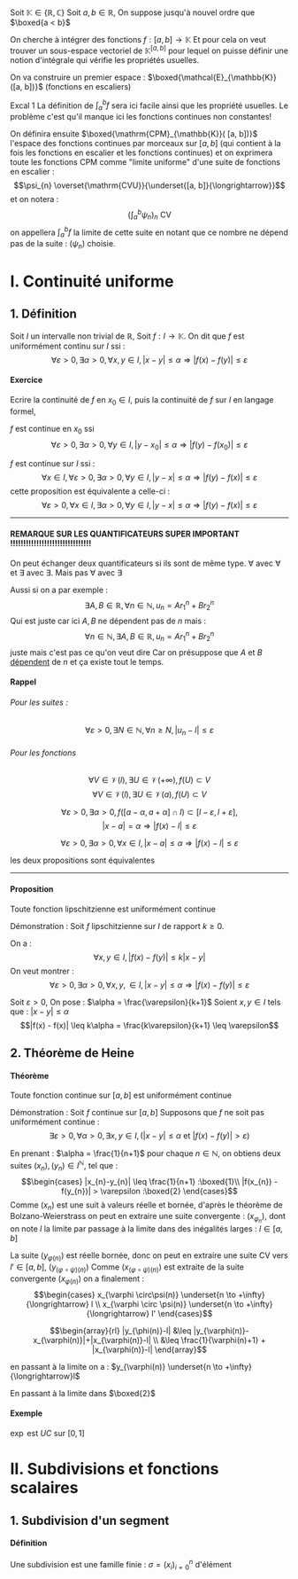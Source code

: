 Soit $\mathbb{K} \in \{ \mathbb{R}, \mathbb{C} \}$
Soit $a, b \in \mathbb{R}$, 
On suppose jusqu'à nouvel ordre que $\boxed{a < b}$

On cherche à intégrer des fonctions $f : [a, b] \to\mathbb{K}$
Et pour cela on veut trouver un sous-espace vectoriel de $\mathbb{K}^{[a, b]}$ pour lequel on puisse définir une notion d'intégrale qui vérifie les propriétés usuelles. 

On va construire un premier espace : $\boxed{\mathcal{E}_{\mathbb{K}}([a, b])}$ (fonctions en escaliers)

Excal 1
La définition de $\int_{a}^{b}f$ sera ici facile ainsi que les propriété usuelles.
Le problème c'est qu'il manque ici les fonctions continues non constantes!

On définira ensuite $\boxed{\mathrm{CPM}_{\mathbb{K}}( [a, b])}$ l'espace des fonctions continues par morceaux sur $[a, b]$ (qui contient à la fois les fonctions en escalier et les fonctions continues) et on exprimera toute les fonctions $\mathrm{CPM}$ comme "limite uniforme" d'une suite de fonctions en escalier : 
$$\psi_{n} \overset{\mathrm{CVU}}{\underset{[a, b]}{\longrightarrow}}$$ et on notera : 
$$\left( \int_{a}^{b} \psi_{n}  \right)_{n} \text{ CV}$$
on appellera $\int_{a}^{b}f$ la limite de cette suite en notant que ce nombre ne dépend pas de la suite : $(\psi_{n})$ choisie. 

# I. Continuité uniforme
## 1. Définition
Soit $I$ un intervalle non trivial de $\mathbb{R}$, 
Soit $f : I \to \mathbb{K}$. 
On dit que $f$ est uniformément continu sur $I$ ssi :
$$\forall \varepsilon >0, \exists \alpha > 0, \forall x, y \in I, | x - y| \leq \alpha \Rightarrow |f(x)-f(y)| \leq \varepsilon$$

#### Exercice
Ecrire la continuité de $f$ en $x_{0} \in I$, puis la continuité de $f$ sur $I$ en langage formel, 

$f$ est continue en $x_{0}$ ssi
$$\forall \varepsilon > 0, \exists \alpha > 0,\forall y \in I, |y - x_{0}| \leq \alpha \Rightarrow |f(y)-f(x_{0})| \leq \varepsilon $$

$f$ est continue sur $I$ ssi :
$$\forall x \in I, \forall \varepsilon >0, \exists \alpha > 0, \forall y \in I, |y-x| \leq \alpha \Rightarrow|f(y)-f(x)| \leq \varepsilon$$
cette proposition est équivalente a celle-ci : 
$$\forall \varepsilon > 0, \forall x \in I, \exists \alpha > 0, \forall y \in I, |y-x| \leq \alpha \Rightarrow|f(y)-f(x)| \leq \varepsilon$$
___
#### REMARQUE SUR LES QUANTIFICATEURS SUPER IMPORTANT !!!!!!!!!!!!!!!!!!!!!!!!!!!!!!!
On peut échanger deux quantificateurs si ils sont de même type. $\forall$ avec $\forall$ et $\exists$ avec $\exists$. Mais pas $\forall$ avec $\exists$

Aussi si on a par exemple : 
$$\exists A, B \in \mathbb{R}, \forall n \in \mathbb{N}, u_{n} = Ar_{1}^{n}+Br_{2}^{n}$$
Qui est juste car ici $A, B$ ne dépendent pas de $n$
mais :
$$\forall n \in \mathbb{N}, \exists A, B \in \mathbb{R}, u_{n} = Ar_{1}^{n}+Br_{2}^{n}$$
juste mais c'est pas ce qu'on veut dire
Car on présuppose que $A$ et $B$ <u>dépendent</u> de $n$ et ça existe tout le temps. 

#### Rappel
###### Pour les suites :
$$\forall \varepsilon > 0, \exists N \in \mathbb{N}, \forall n \geq N, |u_{n} -l| \leq \varepsilon$$


###### Pour les fonctions
$$\forall V \in \mathcal V(l), \exists U \in \mathcal V(+ \infty), f(U) \subset V$$
$$\forall V \in \mathcal V(l), \exists U \in \mathcal V(a), f(U) \subset V$$

$$\forall \varepsilon > 0, \exists \alpha > 0, f([a- \alpha, a+\alpha] \cap I) \subset [l-\varepsilon, l+\varepsilon], $$
$$|x-a| = \alpha \Rightarrow |f(x)-l| \leq \varepsilon$$

$$\forall \varepsilon > 0, \exists \alpha > 0, \forall x \in I, |x-a| \leq \alpha \Rightarrow |f(x)-l| \leq \varepsilon$$

les deux propositions sont équivalentes
___
#### Proposition
Toute fonction lipschitzienne est uniformément continue

Démonstration :
Soit $f$ lipschitzienne sur $I$ de rapport $k \geq 0$.

On a :
$$\forall x, y \in I, |f(x) - f(y)| \leq k |x - y|$$
On veut montrer : 
$$\forall \varepsilon > 0, \exists \alpha >0, \forall x, y,  \in I, |x-y| \leq \alpha \Rightarrow |f(x)-f(y)| \leq \varepsilon$$

Soit $\varepsilon > 0$, 
On pose : $\alpha = \frac{\varepsilon}{k+1}$
Soient $x, y \in I$ tels que : $|x-y| \leq \alpha$
$$|f(x) - f(x)| \leq k\alpha = \frac{k\varepsilon}{k+1} \leq \varepsilon$$


## 2. Théorème de Heine
#### Théorème
Toute fonction continue sur $[a, b]$ est uniformément continue

Démonstration : 
Soit $f$ continue sur $[a, b]$
Supposons que $f$ ne soit pas uniformément continue :
$$\exists \varepsilon > 0, \forall \alpha > 0, \exists x, y \in I, (|x - y|\leq \alpha  \text{ et }|f(x)-f(y)|>\varepsilon)$$

En prenant : $\alpha = \frac{1}{n+1}$ pour chaque $n \in \mathbb{N}$, on obtiens deux suites $(x_{n}), (y_{n}) \in I^{\mathbb{N}}$, tel que :
$$\begin{cases}
|x_{n}-y_{n}| \leq \frac{1}{n+1} :\boxed{1}\\
|f(x_{n}) - f(y_{n})| > \varepsilon :\boxed{2}
\end{cases}$$
Comme $(x_{n})$ est une suit à valeurs réelle et bornée, d'après le théorème de Bolzano-Weierstrass on peut en extraire une suite convergente : $(x_{\varphi_{n}})$, dont on note $l$ la limite par passage à la limite dans des inégalités larges : $l \in [a, b]$

La suite $(y_{\varphi(n)})$ est réelle bornée, donc on peut en extraire une suite CV vers $l' \in [a, b]$, $(y_{(\varphi \circ \psi)(n)})$ 
Comme $(x_{(\varphi \circ \psi)(n)})$ est extraite de la suite convergente $(x_{\varphi(n)})$ on a finalement :
$$\begin{cases}
x_{\varphi \circ\psi(n)} \underset{n \to +\infty}{\longrightarrow}  l \\
x_{\varphi \circ \psi(n)} \underset{n \to +\infty}{\longrightarrow}  l'
\end{cases}$$

$$\begin{array}{rl}
|y_{\phi(n)}-l| &\leq |y_{\varphi(n)}-x_{\varphi(n)}|+|x_{\varphi(n)}-l| \\
&\leq \frac{1}{\varphi(n)+1} + |x_{\varphi(n)}-l|
\end{array}$$

en passant à la limite on a : 
$y_{\varphi(n)} \underset{n \to +\infty}{\longrightarrow}l$

En passant à la limite dans $\boxed{2}$


#### Exemple
$\exp$ est $UC$ sur $[0, 1]$

# II. Subdivisions et fonctions scalaires
## 1. Subdivision d'un segment
#### Définition
Une subdivision est une famille finie : $\sigma = (x_{i})_{i = 0}^{n}$ d'élément 